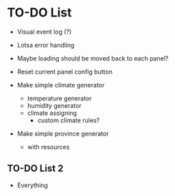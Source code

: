 # TO-DO List

- Visual event log (?)
- Lotsa error handling

- Maybe loading should be moved back to each panel?
- Reset current panel config button

- Make simple climate generator
  - temperature generator
  - humidity generator
  - climate assigning
    - custom climate rules?
- Make simple province generator
  - with resources

## TO-DO List 2

- Everything
